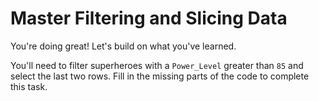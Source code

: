 # Master Filtering and Slicing Data

You're doing great! Let's build on what you've learned.

You'll need to filter superheroes with a `Power_Level` greater than `85` and select the last two rows. Fill in the missing parts of the code to complete this task.